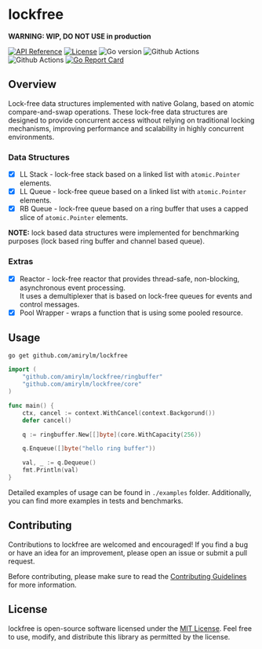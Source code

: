 # lockfree

**WARNING: WIP, DO NOT USE in production**

[![API Reference](
https://camo.githubusercontent.com/915b7be44ada53c290eb157634330494ebe3e30a/68747470733a2f2f676f646f632e6f72672f6769746875622e636f6d2f676f6c616e672f6764646f3f7374617475732e737667
)](https://pkg.go.dev/github.com/amirylm/lockfree?tab=doc)
[![License](https://img.shields.io/badge/license-MIT-blue.svg)](https://github.com/amirylm/lockfree/blob/main/LICENSE)
![Go version](https://img.shields.io/badge/go-1.20-blue.svg)
![Github Actions](https://github.com/amirylm/lockfree/actions/workflows/lint.yml/badge.svg?branch=main)
![Github Actions](https://github.com/amirylm/lockfree/actions/workflows/test.yml/badge.svg?branch=main)
[![Go Report Card](https://goreportcard.com/badge/github.com/amirylm/lockfree)](https://goreportcard.com/report/github.com/amirylm/lockfree)

## Overview

Lock-free data structures implemented with native Golang, based on atomic compare-and-swap operations.
These lock-free data structures are designed to provide concurrent access without relying on traditional locking mechanisms, improving performance and scalability in highly concurrent environments.

### Data Structures

* [x] LL Stack - lock-free stack based on a linked list with `atomic.Pointer` elements.
* [x] LL Queue - lock-free queue based on a linked list with `atomic.Pointer` elements.
* [x] RB Queue - lock-free queue based on a ring buffer that uses a capped slice of `atomic.Pointer` elements.

**NOTE:** lock based data structures were implemented for benchmarking purposes (lock based ring buffer and channel based queue).

### Extras

* [x] Reactor - lock-free reactor that provides thread-safe, non-blocking, asynchronous event processing. \
It uses a demultiplexer that is based on lock-free queues for events and control messages.
* [x] Pool Wrapper - wraps a function that is using some pooled resource.

## Usage

```shell
go get github.com/amirylm/lockfree
```

```go
import (
    "github.com/amirylm/lockfree/ringbuffer"
    "github.com/amirylm/lockfree/core"
)

func main() {
    ctx, cancel := context.WithCancel(context.Backgorund())
    defer cancel()

    q := ringbuffer.New[[]byte](core.WithCapacity(256))

    q.Enqueue([]byte("hello ring buffer"))

    val, _ := q.Dequeue()
    fmt.Println(val)
}
```

Detailed examples of usage can be found in `./examples` folder. 
Additionally, you can find more examples in tests and benchmarks.

## Contributing

Contributions to lockfree are welcomed and encouraged! If you find a bug or have an idea for an improvement, please open an issue or submit a pull request.

Before contributing, please make sure to read the [Contributing Guidelines](CONTRIBUTING.md) for more information.

## License

lockfree is open-source software licensed under the [MIT License](LICENSE). Feel free to use, modify, and distribute this library as permitted by the license.
